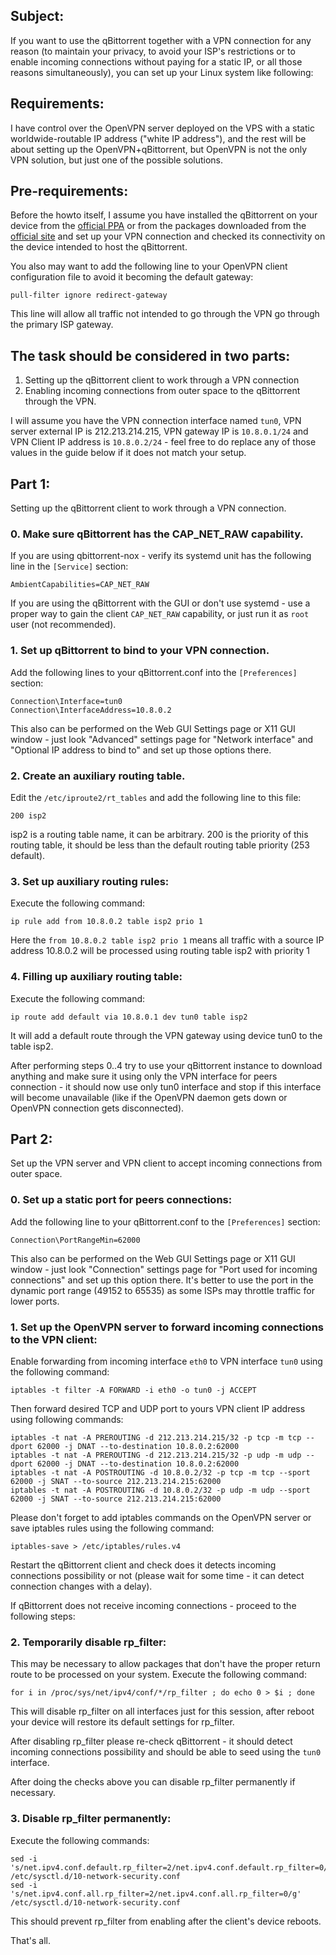## Subject:
If you want to use the qBittorrent together with a VPN connection for any reason (to maintain your privacy, to avoid your ISP's restrictions or to enable incoming connections without paying for a static IP, or all those reasons simultaneously), you can set up your Linux system like following:

## Requirements:
I have control over the OpenVPN server deployed on the VPS with a static worldwide-routable IP address ("white IP address"), and the rest will be about setting up the OpenVPN+qBittorrent, but OpenVPN is not the only VPN solution, but just one of the possible solutions.

## Pre-requirements:
Before the howto itself, I assume you have installed the qBittorrent on your device from the [official PPA](http://ppa.launchpad.net/qbittorrent-team/qbittorrent-stable/ubuntu) or from the packages downloaded from the [official site](https://www.qbittorrent.org/download.php) and set up your VPN connection and checked its connectivity on the device intended to host the qBittorrent.

You also may want to add the following line to your OpenVPN client configuration file to avoid it becoming the default gateway:
```
pull-filter ignore redirect-gateway
```
This line will allow all traffic not intended to go through the VPN go through the primary ISP gateway.

## The task should be considered in two parts:
1. Setting up the qBittorrent client to work through a VPN connection
2. Enabling incoming connections from outer space to the qBittorrent through the VPN.

I will assume you have the VPN connection interface named `tun0`, VPN server external IP is 212.213.214.215, VPN gateway IP is `10.8.0.1/24` and VPN Client IP address is `10.8.0.2/24` - feel free to do replace any of those values in the guide below if it does not match your setup.

## Part 1:
Setting up the qBittorrent client to work through a VPN connection.

### 0. Make sure qBittorrent has the CAP_NET_RAW capability.
If you are using qbittorrent-nox - verify its systemd unit has the following line in the `[Service]` section:
```
AmbientCapabilities=CAP_NET_RAW
```
If you are using the qBittorrent with the GUI or don't use systemd - use a proper way to gain the client `CAP_NET_RAW` capability, or just run it as `root` user (not recommended).

### 1. Set up qBittorrent to bind to your VPN connection.
 Add the following lines to your qBittorrent.conf into the `[Preferences]` section:
```
Connection\Interface=tun0
Connection\InterfaceAddress=10.8.0.2
```
This also can be performed on the Web GUI Settings page or X11 GUI window - just look "Advanced" settings page for "Network interface" and "Optional IP address to bind to" and set up those options there.

### 2. Create an auxiliary routing table.
Edit the `/etc/iproute2/rt_tables` and add the following line to this file:
```
200 isp2
```
isp2 is a routing table name, it can be arbitrary. 200 is the priority of this routing table, it should be less than the default routing table priority (253 default).

### 3. Set up auxiliary routing rules:
Execute the following command:
```
ip rule add from 10.8.0.2 table isp2 prio 1
```
Here the `from 10.8.0.2 table isp2 prio 1` means all traffic with a source IP address 10.8.0.2 will be processed using routing table isp2 with priority 1

### 4. Filling up auxiliary routing table:
Execute the following command:
```
ip route add default via 10.8.0.1 dev tun0 table isp2
```
It will add a default route through the VPN gateway using device tun0 to the table isp2.

After performing steps 0..4 try to use your qBittorrent instance to download anything and make sure it using only the VPN interface for peers connection - it should now use only tun0 interface and stop if this interface will become unavailable (like if the OpenVPN daemon gets down or OpenVPN connection gets disconnected).

## Part 2: 
Set up the VPN server and VPN client to accept incoming connections from outer space.

### 0. Set up a static port for peers connections:
Add the following line to your qBittorrent.conf to the `[Preferences]` section:
```
Connection\PortRangeMin=62000
```
This also can be performed on the Web GUI Settings page or X11 GUI window - just look "Connection" settings page for "Port used for incoming connections" and set up this option there.
It's better to use the port in the dynamic port range (49152 to 65535) as some ISPs may throttle traffic for lower ports.


### 1. Set up the OpenVPN server to forward incoming connections to the VPN client:
Enable forwarding from incoming interface `eth0` to VPN interface `tun0` using the following command:
```
iptables -t filter -A FORWARD -i eth0 -o tun0 -j ACCEPT
```
Then forward desired TCP and UDP port to yours VPN client IP address using following commands:
```
iptables -t nat -A PREROUTING -d 212.213.214.215/32 -p tcp -m tcp --dport 62000 -j DNAT --to-destination 10.8.0.2:62000
iptables -t nat -A PREROUTING -d 212.213.214.215/32 -p udp -m udp --dport 62000 -j DNAT --to-destination 10.8.0.2:62000
iptables -t nat -A POSTROUTING -d 10.8.0.2/32 -p tcp -m tcp --sport 62000 -j SNAT --to-source 212.213.214.215:62000
iptables -t nat -A POSTROUTING -d 10.8.0.2/32 -p udp -m udp --sport 62000 -j SNAT --to-source 212.213.214.215:62000
```
Please don't forget to add iptables commands on the OpenVPN server or save iptables rules using the following command:
```
iptables-save > /etc/iptables/rules.v4
```
Restart the qBittorrent client and check does it detects incoming connections possibility or not (please wait for some time - it can detect connection changes with a delay).

If qBittorrent does not receive incoming connections - proceed to the following steps:

### 2. Temporarily disable rp_filter:
This may be necessary to allow packages that don't have the proper return route to be processed on your system.
Execute the following command:
```
for i in /proc/sys/net/ipv4/conf/*/rp_filter ; do echo 0 > $i ; done
```
This will disable rp_filter on all interfaces just for this session, after reboot your device will restore its default settings for rp_filter.

After disabling rp_filter please re-check qBittorrent - it should detect incoming connections possibility and should be able to seed using the `tun0` interface.

After doing the checks above you can disable rp_filter permanently if necessary.

### 3. Disable rp_filter permanently:
Execute the following commands:
```
sed -i 's/net.ipv4.conf.default.rp_filter=2/net.ipv4.conf.default.rp_filter=0/g' /etc/sysctl.d/10-network-security.conf
sed -i 's/net.ipv4.conf.all.rp_filter=2/net.ipv4.conf.all.rp_filter=0/g' /etc/sysctl.d/10-network-security.conf
```
This should prevent rp_filter from enabling after the client's device reboots.

That's all.
